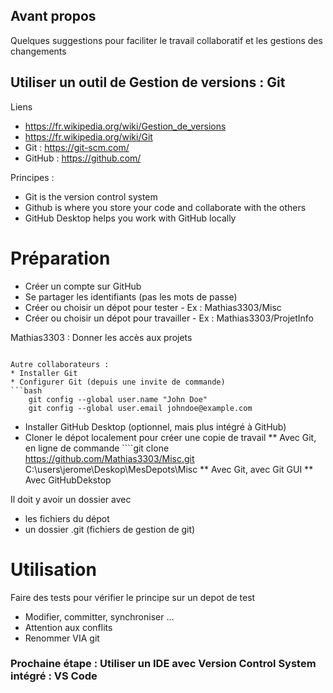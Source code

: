 ## Avant propos 
Quelques suggestions pour faciliter le travail collaboratif et les gestions des changements

## Utiliser un outil de Gestion de versions : Git
Liens
* https://fr.wikipedia.org/wiki/Gestion_de_versions
* https://fr.wikipedia.org/wiki/Git
* Git :  https://git-scm.com/
* GitHub : https://github.com/

Principes : 
* Git is the version control system 
* Github is where you store your code and collaborate with the others 
* GitHub Desktop helps you work with GitHub locally 

# Préparation
* Créer un compte sur GitHub
* Se partager les identifiants (pas les mots de passe)
* Créer ou choisir un dépot pour tester - Ex : Mathias3303/Misc
* Créer ou choisir un dépot pour travailler - Ex : Mathias3303/ProjetInfo

Mathias3303 : Donner les accès aux projets 
``` GitHub > /Projet/ > Settings > Manage access

Autre collaborateurs : 
* Installer Git 
* Configurer Git (depuis une invite de commande)
```bash
    git config --global user.name "John Doe"
    git config --global user.email johndoe@example.com
```
* Installer GitHub Desktop (optionnel, mais plus intégré à GitHub)
* Cloner le dépot localement pour créer une copie de travail
** Avec Git, en ligne de commande  ````git clone https://github.com/Mathias3303/Misc.git C:\users\jerome\Deskop\MesDepots\Misc
** Avec Git, avec Git GUI
** Avec GitHubDekstop

Il doit y avoir un dossier avec 
* les fichiers du dépot 
* un dossier .git (fichiers de gestion de git)


# Utilisation
Faire des tests pour vérifier le principe sur un depot de test
* Modifier, committer, synchroniser ...
* Attention aux conflits
* Renommer VIA git

### Prochaine étape : Utiliser un IDE avec Version Control System intégré : VS Code
